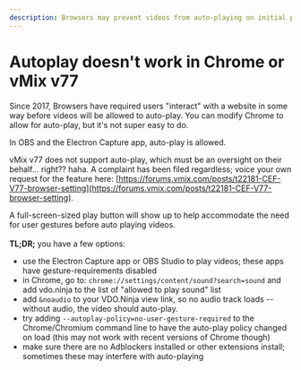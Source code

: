 ```yaml
---
description: Browsers may prevent videos from auto-playing on initial page load
---
```


# Autoplay doesn't work in Chrome or vMix v77

Since 2017, Browsers have required users "interact" with a website in some way before videos will be allowed to auto-play. You can modify Chrome to allow for auto-play, but it's not super easy to do.

In OBS and the Electron Capture app, auto-play is allowed.

vMix v77 does not support auto-play, which must be an oversight on their behalf... right?? haha. A complaint has been filed regardless; voice your own request for the feature here: [https://forums.vmix.com/posts/t22181-CEF-V77-browser-setting](https://forums.vmix.com/posts/t22181-CEF-V77-browser-setting).

A full-screen-sized play button will show up to help accommodate the need for user gestures before auto playing videos.\
\
**TL;DR;** you have a few options:

* use the Electron Capture app or OBS Studio to play videos; these apps have gesture-requirements disabled
* in Chrome, go to: `chrome://settings/content/sound?search=sound` and add vdo.ninja to the list of "allowed to play sound" list
* add `&noaudio` to your VDO.Ninja view link, so no audio track loads -- without audio, the video should auto-play.&#x20;
* try adding `--autoplay-policy=no-user-gesture-required` to the Chrome/Chromium command line to have the auto-play policy changed on load (this may not work with recent versions of Chrome though)
* make sure there are no Adblockers installed or other extensions install; sometimes these may interfere with auto-playing

